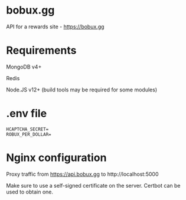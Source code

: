 # bobux.gg
API for a rewards site - https://bobux.gg

# Requirements

MongoDB v4+

Redis

Node.JS v12+ (build tools may be required for some modules)

# .env file

```
HCAPTCHA_SECRET=
ROBUX_PER_DOLLAR=
```

# Nginx configuration

Proxy traffic from https://api.bobux.gg to http://localhost:5000

Make sure to use a self-signed certificate on the server.
Certbot can be used to obtain one.
